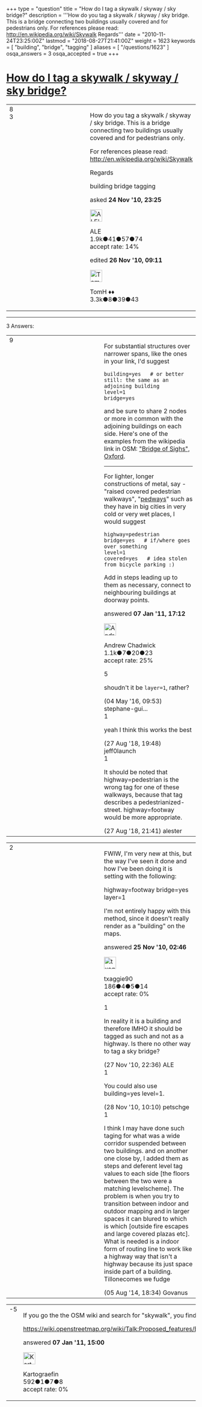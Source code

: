+++
type = "question"
title = "How do I tag a skywalk / skyway / sky bridge?"
description = '''How do you tag a skywalk / skyway / sky bridge. This is a bridge connecting two buildings usually covered and for pedestrians only. For references please read: http://en.wikipedia.org/wiki/Skywalk Regards'''
date = "2010-11-24T23:25:00Z"
lastmod = "2018-08-27T21:41:00Z"
weight = 1623
keywords = [ "building", "bridge", "tagging" ]
aliases = [ "/questions/1623" ]
osqa_answers = 3
osqa_accepted = true
+++

<div class="headNormal">

# [How do I tag a skywalk / skyway / sky bridge?](/questions/1623/how-do-i-tag-a-skywalk-skyway-sky-bridge)

</div>

<div id="main-body">

<div id="askform">

<table id="question-table" style="width:100%;">
<colgroup>
<col style="width: 50%" />
<col style="width: 50%" />
</colgroup>
<tbody>
<tr>
<td style="width: 30px; vertical-align: top"><div class="vote-buttons">
<span id="post-1623-upvote" class="ajax-command post-vote up" rel="nofollow" title="I like this post (click again to cancel)"> </span>
<div id="post-1623-score" class="post-score" title="current number of votes">
8
</div>
<span id="post-1623-downvote" class="ajax-command post-vote down" rel="nofollow" title="I dont like this post (click again to cancel)"> </span> <span id="favorite-mark" class="ajax-command favorite-mark" rel="nofollow" title="mark/unmark this question as favorite (click again to cancel)"> </span>
<div id="favorite-count" class="favorite-count">
3
</div>
</div></td>
<td><div id="item-right">
<div class="question-body">
<p>How do you tag a skywalk / skyway / sky bridge. This is a bridge connecting two buildings usually covered and for pedestrians only.</p>
<p>For references please read: <a href="http://en.wikipedia.org/wiki/Skywalk">http://en.wikipedia.org/wiki/Skywalk</a></p>
<p>Regards</p>
</div>
<div id="question-tags" class="tags-container tags">
<span class="post-tag tag-link-building" rel="tag" title="see questions tagged &#39;building&#39;">building</span> <span class="post-tag tag-link-bridge" rel="tag" title="see questions tagged &#39;bridge&#39;">bridge</span> <span class="post-tag tag-link-tagging" rel="tag" title="see questions tagged &#39;tagging&#39;">tagging</span>
</div>
<div id="question-controls" class="post-controls">
&#10;</div>
<div class="post-update-info-container">
<div class="post-update-info post-update-info-user">
<p>asked <strong>24 Nov '10, 23:25</strong></p>
<img src="https://secure.gravatar.com/avatar/3f398da25e1453020723c955139a4ec7?s=32&amp;d=identicon&amp;r=g" class="gravatar" width="32" height="32" alt="ALE&#39;s gravatar image" />
<p><span>ALE</span><br />
<span class="score" title="1943 reputation points"><span>1.9k</span></span><span title="41 badges"><span class="badge1">●</span><span class="badgecount">41</span></span><span title="57 badges"><span class="silver">●</span><span class="badgecount">57</span></span><span title="74 badges"><span class="bronze">●</span><span class="badgecount">74</span></span><br />
<span class="accept_rate" title="Rate of the user&#39;s accepted answers">accept rate:</span> <span title="ALE has 4 accepted answers">14%</span></p>
</div>
<div class="post-update-info post-update-info-edited">
<p><span> edited <strong>26 Nov '10, 09:11</strong> </span></p>
<img src="https://secure.gravatar.com/avatar/dee41dcf0aa0c08cf6b0eb935b7504b7?s=32&amp;d=identicon&amp;r=g" class="gravatar" width="32" height="32" alt="TomH&#39;s gravatar image" />
<p><span>TomH ♦♦</span><br />
<span class="score" title="3325 reputation points"><span>3.3k</span></span><span title="8 badges"><span class="badge1">●</span><span class="badgecount">8</span></span><span title="39 badges"><span class="silver">●</span><span class="badgecount">39</span></span><span title="43 badges"><span class="bronze">●</span><span class="badgecount">43</span></span></p>
</div>
</div>
<div id="comments-container-1623" class="comments-container">
&#10;</div>
<div id="comment-tools-1623" class="comment-tools">
&#10;</div>
<div class="clear">
&#10;</div>
<div id="comment-1623-form-container" class="comment-form-container">
&#10;</div>
<div class="clear">
&#10;</div>
</div></td>
</tr>
</tbody>
</table>

------------------------------------------------------------------------

<div class="tabBar">

<span id="sort-top"></span>

<div class="headQuestions">

3 Answers:

</div>

</div>

<span id="2107"></span>

<div id="answer-container-2107" class="answer accepted-answer">

<table style="width:100%;">
<colgroup>
<col style="width: 50%" />
<col style="width: 50%" />
</colgroup>
<tbody>
<tr>
<td style="width: 30px; vertical-align: top"><div class="vote-buttons">
<span id="post-2107-upvote" class="ajax-command post-vote up" rel="nofollow" title="I like this post (click again to cancel)"> </span>
<div id="post-2107-score" class="post-score" title="current number of votes">
9
</div>
<span id="post-2107-downvote" class="ajax-command post-vote down" rel="nofollow" title="I dont like this post (click again to cancel)"> </span> <span class="accept-answer on" rel="nofollow" title="ALE has selected this answer as the correct answer"> </span>
</div></td>
<td><div class="item-right">
<div class="answer-body">
<p>For substantial structures over narrower spans, like the ones in your link, I'd suggest</p>
<pre><code>building=yes   # or better still: the same as an adjoining building
level=1
bridge=yes</code></pre>
<p>and be sure to share 2 nodes or more in common with the adjoining buildings on each side. Here's one of the examples from the wikipedia link in OSM: <a href="https://www.openstreetmap.org/browse/way/62333303">"Bridge of Sighs", Oxford</a>.</p>
<hr />
<p>For lighter, longer constructions of metal, say - "raised covered pedestrian walkways", "<a href="http://en.wikipedia.org/wiki/Pedway">pedways</a>" such as they have in big cities in very cold or very wet places, I would suggest</p>
<pre><code>highway=pedestrian
bridge=yes   # if/where goes over something
level=1
covered=yes   # idea stolen from bicycle parking :)</code></pre>
<p>Add in steps leading up to them as necessary, connect to neighbouring buildings at doorway points.</p>
</div>
<div class="answer-controls post-controls">
&#10;</div>
<div class="post-update-info-container">
<div class="post-update-info post-update-info-user">
<p>answered <strong>07 Jan '11, 17:12</strong></p>
<img src="https://secure.gravatar.com/avatar/b4a99bb74962d3cedff3e6d591847852?s=32&amp;d=identicon&amp;r=g" class="gravatar" width="32" height="32" alt="Andrew%20Chadwick&#39;s gravatar image" />
<p><span>Andrew Chadwick</span><br />
<span class="score" title="1129 reputation points"><span>1.1k</span></span><span title="7 badges"><span class="badge1">●</span><span class="badgecount">7</span></span><span title="20 badges"><span class="silver">●</span><span class="badgecount">20</span></span><span title="23 badges"><span class="bronze">●</span><span class="badgecount">23</span></span><br />
<span class="accept_rate" title="Rate of the user&#39;s accepted answers">accept rate:</span> <span title="Andrew Chadwick has 3 accepted answers">25%</span></p>
</div>
</div>
<div id="comments-container-2107" class="comments-container">
<span id="49568"></span>
<div id="comment-49568" class="comment">
<div id="post-49568-score" class="comment-score">
5
</div>
<div class="comment-text">
<p>shoudn't it be <code>layer=1</code>, rather?</p>
</div>
<div id="comment-49568-info" class="comment-info">
<span class="comment-age">(04 May '16, 09:53)</span> <span class="comment-user userinfo">stephane-gui...</span>
</div>
</div>
<span id="65591"></span>
<div id="comment-65591" class="comment">
<div id="post-65591-score" class="comment-score">
1
</div>
<div class="comment-text">
<p>yeah I think this works the best</p>
</div>
<div id="comment-65591-info" class="comment-info">
<span class="comment-age">(27 Aug '18, 19:48)</span> <span class="comment-user userinfo">jeff0launch</span>
</div>
</div>
<span id="65593"></span>
<div id="comment-65593" class="comment">
<div id="post-65593-score" class="comment-score">
1
</div>
<div class="comment-text">
<p>It should be noted that highway=pedestrian is the wrong tag for one of these walkways, because that tag describes a pedestrianized-street. highway=footway would be more appropriate.</p>
</div>
<div id="comment-65593-info" class="comment-info">
<span class="comment-age">(27 Aug '18, 21:41)</span> <span class="comment-user userinfo">alester</span>
</div>
</div>
</div>
<div id="comment-tools-2107" class="comment-tools">
&#10;</div>
<div class="clear">
&#10;</div>
<div id="comment-2107-form-container" class="comment-form-container">
&#10;</div>
<div class="clear">
&#10;</div>
</div></td>
</tr>
</tbody>
</table>

</div>

<span id="1624"></span>

<div id="answer-container-1624" class="answer">

<table style="width:100%;">
<colgroup>
<col style="width: 50%" />
<col style="width: 50%" />
</colgroup>
<tbody>
<tr>
<td style="width: 30px; vertical-align: top"><div class="vote-buttons">
<span id="post-1624-upvote" class="ajax-command post-vote up" rel="nofollow" title="I like this post (click again to cancel)"> </span>
<div id="post-1624-score" class="post-score" title="current number of votes">
2
</div>
<span id="post-1624-downvote" class="ajax-command post-vote down" rel="nofollow" title="I dont like this post (click again to cancel)"> </span>
</div></td>
<td><div class="item-right">
<div class="answer-body">
<p>FWIW, I'm very new at this, but the way I've seen it done and how I've been doing it is setting with the following:</p>
<p>highway=footway bridge=yes layer=1</p>
<p>I'm not entirely happy with this method, since it doesn't really render as a "building" on the maps.<br />
</p>
</div>
<div class="answer-controls post-controls">
&#10;</div>
<div class="post-update-info-container">
<div class="post-update-info post-update-info-user">
<p>answered <strong>25 Nov '10, 02:46</strong></p>
<img src="https://secure.gravatar.com/avatar/b3ed3a2cce7a1365cbe2d81d5662808c?s=32&amp;d=identicon&amp;r=g" class="gravatar" width="32" height="32" alt="txaggie90&#39;s gravatar image" />
<p><span>txaggie90</span><br />
<span class="score" title="186 reputation points">186</span><span title="4 badges"><span class="badge1">●</span><span class="badgecount">4</span></span><span title="5 badges"><span class="silver">●</span><span class="badgecount">5</span></span><span title="14 badges"><span class="bronze">●</span><span class="badgecount">14</span></span><br />
<span class="accept_rate" title="Rate of the user&#39;s accepted answers">accept rate:</span> <span title="txaggie90 has no accepted answers">0%</span> </br></p>
</div>
</div>
<div id="comments-container-1624" class="comments-container">
<span id="1656"></span>
<div id="comment-1656" class="comment">
<div id="post-1656-score" class="comment-score">
1
</div>
<div class="comment-text">
<p>In reality it is a building and therefore IMHO it should be tagged as such and not as a highway. Is there no other way to tag a sky bridge?</p>
</div>
<div id="comment-1656-info" class="comment-info">
<span class="comment-age">(27 Nov '10, 22:36)</span> <span class="comment-user userinfo">ALE</span>
</div>
</div>
<span id="1657"></span>
<div id="comment-1657" class="comment">
<div id="post-1657-score" class="comment-score">
1
</div>
<div class="comment-text">
<p>You could also use building=yes level=1.</p>
</div>
<div id="comment-1657-info" class="comment-info">
<span class="comment-age">(28 Nov '10, 10:10)</span> <span class="comment-user userinfo">petschge</span>
</div>
</div>
<span id="35548"></span>
<div id="comment-35548" class="comment">
<div id="post-35548-score" class="comment-score">
1
</div>
<div class="comment-text">
<p>I think I may have done such taging for what was a wide corridor suspended between two buildings. and on another one close by, I added them as steps and deferent level tag values to each side [the floors between the two were a matching levelscheme]. The problem is when you try to transition between indoor and outdoor mapping and in larger spaces it can blured to which is which [outside fire escapes and large covered plazas etc]. What is needed is a indoor form of routing line to work like a highway way that isn't a highway because its just space inside part of a building. Tillonecomes we fudge</p>
</div>
<div id="comment-35548-info" class="comment-info">
<span class="comment-age">(05 Aug '14, 18:34)</span> <span class="comment-user userinfo">Govanus</span>
</div>
</div>
</div>
<div id="comment-tools-1624" class="comment-tools">
&#10;</div>
<div class="clear">
&#10;</div>
<div id="comment-1624-form-container" class="comment-form-container">
&#10;</div>
<div class="clear">
&#10;</div>
</div></td>
</tr>
</tbody>
</table>

</div>

<span id="2074"></span>

<div id="answer-container-2074" class="answer">

<table style="width:100%;">
<colgroup>
<col style="width: 50%" />
<col style="width: 50%" />
</colgroup>
<tbody>
<tr>
<td style="width: 30px; vertical-align: top"><div class="vote-buttons">
<span id="post-2074-upvote" class="ajax-command post-vote up" rel="nofollow" title="I like this post (click again to cancel)"> </span>
<div id="post-2074-score" class="post-score" title="current number of votes">
-5
</div>
<span id="post-2074-downvote" class="ajax-command post-vote down" rel="nofollow" title="I dont like this post (click again to cancel)"> </span>
</div></td>
<td><div class="item-right">
<div class="answer-body">
<p>If you go the the OSM wiki and search for "skywalk", you find:</p>
<p><a href="https://wiki.openstreetmap.org/wiki/Talk:Proposed_features/Escalator">https://wiki.openstreetmap.org/wiki/Talk:Proposed_features/Escalator</a></p>
</div>
<div class="answer-controls post-controls">
&#10;</div>
<div class="post-update-info-container">
<div class="post-update-info post-update-info-user">
<p>answered <strong>07 Jan '11, 15:00</strong></p>
<img src="https://secure.gravatar.com/avatar/cb9e3487765b1e13e3fd6ebb00fdcac7?s=32&amp;d=identicon&amp;r=g" class="gravatar" width="32" height="32" alt="Kartograefin&#39;s gravatar image" />
<p><span>Kartograefin</span><br />
<span class="score" title="592 reputation points">592</span><span title="1 badges"><span class="badge1">●</span><span class="badgecount">1</span></span><span title="7 badges"><span class="silver">●</span><span class="badgecount">7</span></span><span title="8 badges"><span class="bronze">●</span><span class="badgecount">8</span></span><br />
<span class="accept_rate" title="Rate of the user&#39;s accepted answers">accept rate:</span> <span title="Kartograefin has no accepted answers">0%</span></p>
</div>
</div>
<div id="comments-container-2074" class="comments-container">
&#10;</div>
<div id="comment-tools-2074" class="comment-tools">
&#10;</div>
<div class="clear">
&#10;</div>
<div id="comment-2074-form-container" class="comment-form-container">
&#10;</div>
<div class="clear">
&#10;</div>
</div></td>
</tr>
</tbody>
</table>

</div>

<div class="paginator-container-left">

</div>

</div>

</div>

